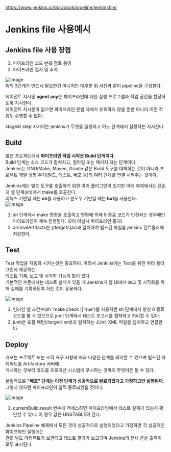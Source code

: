 https://www.jenkins.io/doc/book/pipeline/jenkinsfile/

Jenkins file 사용예시
=============

Jenkins file 사용 장점
------------
  1. 파이프라인 코드 반복 검토 용이
  2. 파이프라인 검사 및 추척

![image](https://user-images.githubusercontent.com/86212081/155975844-b46446d0-a144-4d64-8ac5-bae0145bd03c.png)  
위의 3단계가 반드시 필요한건 아니지만 대부분 위 사진과 같이 pipeline을 구성한다.  

에이전트 지시문 **agent any**는 파이프라인에 대한 실행 프로그램과 작업 공간을 할당하도록 지시한다.  
에이전트 지시문이 없으면 파이프라인 문법 자체가 유효하지 않을 뿐만 아니라 어떤 작업도 수행할 수 없다.  

stage와 step 지시어는 jenkins가 무엇을 실행하고 어느 단계에서 실행하는 지시한다.  

Build
-----------
많은 프로젝트에서 **파이프라인 작업 시작은 Build 단계이다.**  
Build 단계는 소스 코드가 합쳐지고, 컴파일 또는 패키지 되는 단계이다.  
Jenkins는 GNU/Make, Maven, Gradle 같은 Build 도구를 대체하는 것이 아니라 
프로젝트 개발 생명 주기(빌드, 테스트, 베포 등)의 여러 단계를 연결 시켜주는 것이다.  

Jenkins에는 빌드 도구를 호출하기 위한 여러 플러그인이 있지만 아래 예제에서는 단순히 셸 단계(sh)에서 make를 호출한다.  
리눅스 기반일 때는 **sh**를 사용하고 윈도우 기반일 때는 **bat**을 사용한다.  
![image](https://user-images.githubusercontent.com/86212081/155977494-b6a6048e-e612-4432-8886-e245d1859534.png)  
  
  1. sh 단계에서 make 명령을 호출하고 명령에 의해 0 종료 코드가 반환되는 경우에만 파이프라인이 계속 진행된다.  (0이 아닐시 파이프라인 중지)
  2. archiveArtifacts는 (*/target/*.jar)과 일치하여 빌드된 파일을 jenkins 컨트롤러에 저장한다.  
 
Test
------------
Test 작업을 자동화 시키는것은 중요하다. 따라서 Jenkins에는 Test를 위한 여러 플러그인에 제공하는  
테스트 기록, 보고 및 시각화 기능이 많이 있다.  
기본적인 수준에서는 테스트 실패가 있을 때 Jenkins가 웹 UI에서 보고 및 시각화를 위해 실패를 기록하도록 하는 것이 유용하다.  

![image](https://user-images.githubusercontent.com/86212081/155978128-4960bc9b-ddfb-46c2-8cf0-e5abc9bf04a3.png)  
  
  1. 인라인 셸 조건부(sh 'make check || true')를 사용하면 sh 단계에서 항상 0 종료 코드를 볼 수 있으므로 junit 단계에서 테스트 보고서를 캡처하고 처리할 수 있다.  
  2. junit은 포함 패턴(*/target/*.xml)과 일치하는 JUnit XML 파일을 캡처하고 연결한다.  


Deploy
------------
배포는 프로젝트 또는 조직 요구 사항에 따라 다양한 단계를 의미할 수 있으며 빌드된 아티팩트를 Artifactory 서버에  
게시하는 것부터 코드를 프로덕션 시스템에 푸시하는 것까지 무엇이든 될 수 있다.  

본질적으로 **"배포" 단계는 이전 단계가 성공적으로 완료되었다고 가정하고만 실행된다.** 그렇지 않으면 파이프라인이 일찍 종료되었을 것이다.  

![image](https://user-images.githubusercontent.com/86212081/155978503-6755f1b1-af4a-4c9d-b51f-4e0cfa4b7e5c.png)  
  

  1. currentBuild.result 변수에 액세스하면 파이프라인에서 테스트 실패가 있는지 확인할 수 있다. 이 경우 값은 UNSTABLE이 된다.  

Jenkins Pipeline 예제에서 모든 것이 성공적으로 실행되었다고 가정하면 각 성공적인 파이프라인 실행에는  
관련 빌드 아티팩트가 보관되고 테스트 결과가 보고되며 Jenkins의 전체 콘솔 출력이 모두 표시된다.  
